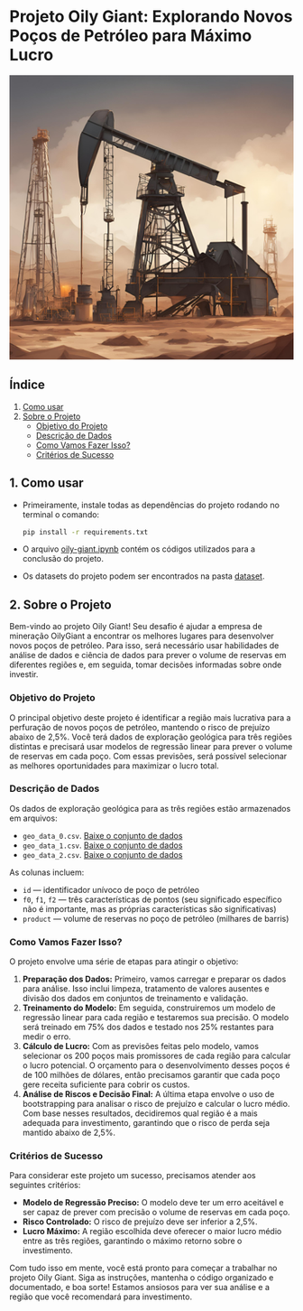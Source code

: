 # Projeto Oily Giant: Explorando Novos Poços de Petróleo para Máximo Lucro

![Oil company](img/oil.png)

## Índice

1. [Como usar](#1-como-usar)
2. [Sobre o Projeto](#2-sobre-o-projeto)
    - [Objetivo do Projeto](#objetivo-do-projeto)
    - [Descrição de Dados](#descrição-de-dados)
    - [Como Vamos Fazer Isso?](#como-vamos-fazer-isso)
    - [Critérios de Sucesso](#critérios-de-sucesso)

## 1. Como usar

- Primeiramente, instale todas as dependências do projeto rodando no terminal o comando:

    ```bash
    pip install -r requirements.txt
    ```

- O arquivo [oily-giant.ipynb](oily-giant.ipynb) contém os códigos utilizados para a conclusão do projeto.
- Os datasets do projeto podem ser encontrados na pasta [dataset](./datasets/). 

## 2. Sobre o Projeto

Bem-vindo ao projeto Oily Giant! Seu desafio é ajudar a empresa de mineração OilyGiant a encontrar os melhores lugares para desenvolver novos poços de petróleo. Para isso, será necessário usar habilidades de análise de dados e ciência de dados para prever o volume de reservas em diferentes regiões e, em seguida, tomar decisões informadas sobre onde investir.

### Objetivo do Projeto

O principal objetivo deste projeto é identificar a região mais lucrativa para a perfuração de novos poços de petróleo, mantendo o risco de prejuízo abaixo de 2,5%. Você terá dados de exploração geológica para três regiões distintas e precisará usar modelos de regressão linear para prever o volume de reservas em cada poço. Com essas previsões, será possível selecionar as melhores oportunidades para maximizar o lucro total.

### Descrição de Dados

Os dados de exploração geológica para as três regiões estão armazenados em arquivos:

- `geo_data_0.csv`. [Baixe o conjunto de dados](https://practicum-content.s3.us-west-1.amazonaws.com/datasets/geo_data_0.csv)
- `geo_data_1.csv`. [Baixe o conjunto de dados](https://practicum-content.s3.us-west-1.amazonaws.com/datasets/geo_data_1.csv)
- `geo_data_2.csv`. [Baixe o conjunto de dados](https://practicum-content.s3.us-west-1.amazonaws.com/datasets/geo_data_2.csv)

As colunas incluem:
- `id` — identificador unívoco de poço de petróleo
- `f0`, `f1`, `f2` — três características de pontos (seu significado específico não é importante, mas as próprias características são significativas)
- `product` — volume de reservas no poço de petróleo (milhares de barris)

### Como Vamos Fazer Isso?

O projeto envolve uma série de etapas para atingir o objetivo:

1. **Preparação dos Dados:** Primeiro, vamos carregar e preparar os dados para análise. Isso inclui limpeza, tratamento de valores ausentes e divisão dos dados em conjuntos de treinamento e validação.
2. **Treinamento do Modelo:** Em seguida, construiremos um modelo de regressão linear para cada região e testaremos sua precisão. O modelo será treinado em 75% dos dados e testado nos 25% restantes para medir o erro.
3. **Cálculo de Lucro:** Com as previsões feitas pelo modelo, vamos selecionar os 200 poços mais promissores de cada região para calcular o lucro potencial. O orçamento para o desenvolvimento desses poços é de 100 milhões de dólares, então precisamos garantir que cada poço gere receita suficiente para cobrir os custos.
4. **Análise de Riscos e Decisão Final:** A última etapa envolve o uso de bootstrapping para analisar o risco de prejuízo e calcular o lucro médio. Com base nesses resultados, decidiremos qual região é a mais adequada para investimento, garantindo que o risco de perda seja mantido abaixo de 2,5%.

### Critérios de Sucesso

Para considerar este projeto um sucesso, precisamos atender aos seguintes critérios:

- **Modelo de Regressão Preciso:** O modelo deve ter um erro aceitável e ser capaz de prever com precisão o volume de reservas em cada poço.
- **Risco Controlado:** O risco de prejuízo deve ser inferior a 2,5%.
- **Lucro Máximo:** A região escolhida deve oferecer o maior lucro médio entre as três regiões, garantindo o máximo retorno sobre o investimento.

Com tudo isso em mente, você está pronto para começar a trabalhar no projeto Oily Giant. Siga as instruções, mantenha o código organizado e documentado, e boa sorte! Estamos ansiosos para ver sua análise e a região que você recomendará para investimento.
